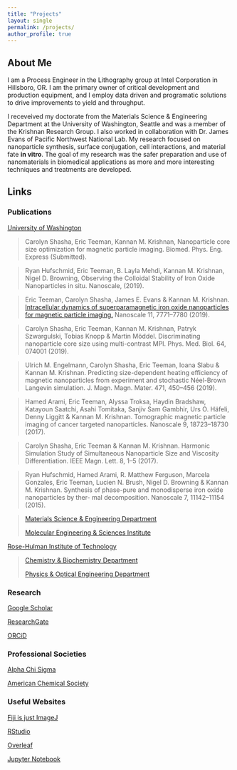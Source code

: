 ```yaml
---
title: "Projects"
layout: single
permalink: /projects/
author_profile: true
---
```


## About Me

I am a Process Engineer in the Lithography group at Intel Corporation in Hillsboro, OR. I am the primary owner of critical development and production equipment, and I employ data driven and programatic solutions to drive improvements to yield and throughput.

I receveived my doctorate from the Materials Science & Engineering Department at the University of Washington, Seattle and was a member of the Krishnan Research Group. I also worked in collaboration with Dr. James Evans of Pacific Northwest National Lab. My research focused on nanoparticle synthesis, surface conjugation, cell interactions, and material fate **in vitro**. The goal of my research was the safer preparation and use of nanomaterials in biomedical applications as more and more interesting techniques and treatments are developed.

## Links

### Publications

<!--![UW](assets/img/uw-logo.png)-->

[University of Washington](http://www.washington.edu/)

> Carolyn Shasha, Eric Teeman, Kannan M. Krishnan, Nanoparticle core size optimization for magnetic particle imaging. Biomed. Phys. Eng. Express (Submitted).

> Ryan Hufschmid, Eric Teeman, B. Layla Mehdi, Kannan M. Krishnan, Nigel D. Browning, Observing the Colloidal Stability of Iron Oxide Nanoparticles in situ. Nanoscale, (2019).

> Eric Teeman, Carolyn Shasha, James E. Evans & Kannan M. Krishnan. [Intracellular dynamics of superparamagnetic iron oxide nanoparticles for magnetic particle imaging.](assets/pdfs/Teeman_et_al_2019_Intracellular_dynamics_of_superparamagnetic_iron_oxide_nanoparticles_for_magnetic_particle_imaging.pdf) Nanoscale 11, 7771–7780 (2019).

> Carolyn Shasha, Eric Teeman, Kannan M. Krishnan, Patryk Szwargulski, Tobias Knopp & Martin Möddel. Discriminating nanoparticle core size using multi-contrast MPI. Phys. Med. Biol. 64, 074001 (2019).

> Ulrich M. Engelmann, Carolyn Shasha, Eric Teeman, Ioana Slabu & Kannan M. Krishnan. Predicting size-dependent heating efficiency of magnetic nanoparticles from experiment and stochastic Néel-Brown Langevin simulation. J. Magn. Magn. Mater. 471, 450–456 (2019).

> Hamed Arami, Eric Teeman, Alyssa Troksa, Haydin Bradshaw, Katayoun Saatchi, Asahi Tomitaka, Sanjiv Sam Gambhir, Urs O. Häfeli, Denny Liggitt & Kannan M. Krishnan. Tomographic magnetic particle imaging of cancer targeted nanoparticles. Nanoscale 9, 18723–18730 (2017).

> Carolyn Shasha, Eric Teeman & Kannan M. Krishnan. Harmonic Simulation Study of Simultaneous Nanoparticle Size and Viscosity Differentiation. IEEE Magn. Lett. 8, 1–5 (2017).

> Ryan Hufschmid, Hamed Arami, R. Matthew Ferguson, Marcela Gonzales, Eric Teeman, Lucien N. Brush, Nigel D. Browning & Kannan M. Krishnan. Synthesis of phase-pure and monodisperse iron oxide nanoparticles by ther- mal decomposition. Nanoscale 7, 11142–11154 (2015).

> [Materials Science & Engineering Department](https://mse.washington.edu/)
>
> [Molecular Engineering & Sciences Institute](http://www.moles.washington.edu/)

[Rose-Hulman Institute of Technology](http://www.rose-hulman.edu/)

> [Chemistry & Biochemistry Department](http://www.rose-hulman.edu/academics/academic-departments/chemistry-and-biochemistry/index.html)
>
> [Physics & Optical Engineering Department](http://www.rose-hulman.edu/academics/academic-departments/physics-and-optical-engineering/index.html)

### Research

[Google Scholar](https://scholar.google.com/citations?user=HhboDuwAAAAJ&hl=en&oi=ao)

[ResearchGate](https://www.researchgate.net/profile/Eric_Teeman)

[ORCiD](https://orcid.org/0000-0002-0488-1445)

### Professional Societies

[Alpha Chi Sigma](https://www.alphachisigma.org/)

[American Chemical Society](https://www.acs.org/content/acs/en.html)

### Useful Websites

[Fiji is just ImageJ](https://fiji.sc/)

[RStudio](https://www.rstudio.com/)

[Overleaf](https://www.overleaf.com/)

[Jupyter Notebook](http://jupyter.org/)
